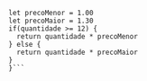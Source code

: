 ```function calculaPrecoTotal(quantidade) {
let precoMenor = 1.00
let precoMaior = 1.30
if(quantidade >= 12) {
  return quantidade * precoMenor
} else {
  return quantidade * precoMaior
}
}```